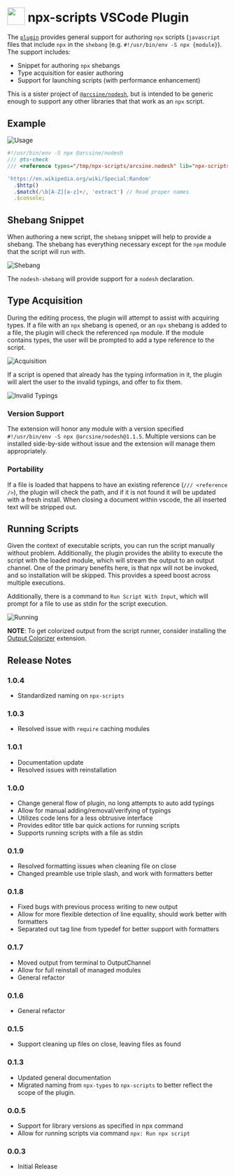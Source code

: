 <h1>
  <sub><img src="https://github.com/arciisine/vscode-npx-scripts/raw/master/images/logo.png" height="40"></sub>
  npx-scripts VSCode Plugin
</h1>

The [`plugin`](https://marketplace.visualstudio.com/items?itemName=arcsine.npx-scripts) provides general support for authoring `npx` scripts (`javascript` files that include `npx` in the `shebang` (e.g. `#!/usr/bin/env -S npx {module}`). The support includes:
* Snippet for authoring `npx` shebangs
* Type acquisition for easier authoring
* Support for launching scripts (with performance enhancement)

This is a sister project of [`@arcsine/nodesh`](https://github.com/arciisine/nodesh), but is intended to be generic enough to support any other libraries that that work as an `npx` script.

## Example

![Usage](https://github.com/arciisine/vscode-npx-scripts/raw/master/images/usage.gif)

```javascript
#!/usr/bin/env -S npx @arcsine/nodesh
/// @ts-check
/// <reference types="/tmp/npx-scripts/arcsine.nodesh" lib="npx-scripts" />

'https://en.wikipedia.org/wiki/Special:Random'
  .$http()
  .$match(/\b[A-Z][a-z]+/, 'extract') // Read proper names
  .$console;
```

## Shebang Snippet

When authoring a new script, the `shebang` snippet will help to provide a shebang.  The shebang has everything necessary except for the `npm` module that the script will run with.  

![Shebang](https://github.com/arciisine/vscode-npx-scripts/raw/master/images/shebang.gif)

The `nodesh-shebang` will provide support for a `nodesh` declaration.

## Type Acquisition

During the editing process, the plugin will attempt to assist with acquiring types.  If a file with an `npx` shebang is opened, or an `npx` shebang is added to a file, the plugin will check the referenced `npm` module.  If the module contains types, the user will be prompted to add a type reference to the script.

![Acquisition](https://github.com/arciisine/vscode-npx-scripts/raw/master/images/acquisition.gif)

If a script is opened that already has the typing information in it, the plugin will alert the user to the invalid typings, and offer to fix them.

![Invalid Typings](https://github.com/arciisine/vscode-npx-scripts/raw/master/images/invalid-typings.gif)

### Version Support
The extension will honor any module with a version specified `#!/usr/bin/env -S npx @arcsine/nodesh@1.1.5`.  Multiple versions can be installed side-by-side without issue and the extension will manage them appropriately.

### Portability
If a file is loaded that happens to have an existing reference (`/// <reference />`), the plugin will check the path, and if it is not found it will be updated with a fresh install. When closing a document within vscode, the all inserted text will be stripped out.

## Running Scripts
Given the context of executable scripts, you can run the script manually without problem. Additionally, the plugin provides the ability to execute the script with the loaded module, which will stream the output to an output channel.  One of the primary benefits here, is that npx will not be invoked, and so installation will be skipped.  This provides a speed boost across multiple executions. 

Additionally, there is a command to `Run Script With Input`, which will prompt for a file to use as stdin for the script execution.

![Running](https://github.com/arciisine/vscode-npx-scripts/raw/master/images/run.gif)

**NOTE**: To get colorized output from the script runner, consider installing the [Output Colorizer](https://marketplace.visualstudio.com/items?itemName=IBM.output-colorizer) extension.

## Release Notes

### 1.0.4
* Standardized naming on `npx-scripts`

### 1.0.3
* Resolved issue with `require` caching modules

### 1.0.1
* Documentation update
* Resolved issues with reinstallation

### 1.0.0
* Change general flow of plugin, no long attempts to auto add typings
* Allow for manual adding/removal/verifying of typings
* Utilizes code lens for a less obtrusive interface
* Provides editor title bar quick actions for running scripts
* Supports running scripts with a file as stdin

### 0.1.9
* Resolved formatting issues when cleaning file on close
* Changed preamble use triple slash, and work with formatters better

### 0.1.8
* Fixed bugs with previous process writing to new output
* Allow for more flexible detection of line equality, should work better with formatters
* Separated out tag line from typedef for better support with formatters

### 0.1.7
* Moved output from terminal to OutputChannel
* Allow for full reinstall of managed modules
* General refactor

### 0.1.6
* General refactor

### 0.1.5
* Support cleaning up files on close, leaving files as found

### 0.1.3
* Updated general documentation
* Migrated naming from `npx-types` to `npx-scripts` to better reflect the scope of the plugin.

### 0.0.5
* Support for library versions as specified in npx command
* Allow for running scripts via command `npx: Run npx script`

### 0.0.3

* Initial Release
